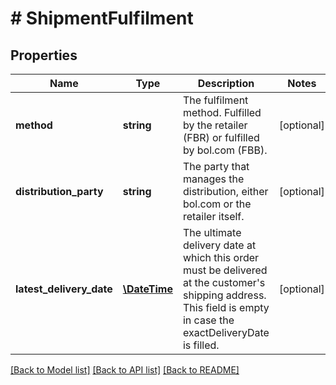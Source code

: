 # # ShipmentFulfilment

## Properties

Name | Type | Description | Notes
------------ | ------------- | ------------- | -------------
**method** | **string** | The fulfilment method. Fulfilled by the retailer (FBR) or fulfilled by bol.com (FBB). | [optional]
**distribution_party** | **string** | The party that manages the distribution, either bol.com or the retailer itself. | [optional]
**latest_delivery_date** | [**\DateTime**](\DateTime.md) | The ultimate delivery date at which this order must be delivered at the customer&#39;s shipping address. This field is empty in case the exactDeliveryDate is filled. | [optional]

[[Back to Model list]](../../README.md#models) [[Back to API list]](../../README.md#endpoints) [[Back to README]](../../README.md)
